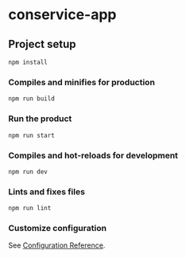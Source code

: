 # conservice-app

## Project setup
```
npm install
```

### Compiles and minifies for production
```
npm run build
```

### Run the product
```
npm run start
```

### Compiles and hot-reloads for development
```
npm run dev
```


### Lints and fixes files
```
npm run lint
```

### Customize configuration
See [Configuration Reference](https://cli.vuejs.org/config/).

